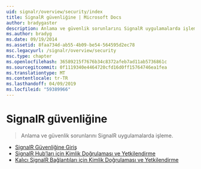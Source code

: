 ```yaml
---
uid: signalr/overview/security/index
title: SignalR güvenliğine | Microsoft Docs
author: bradygaster
description: Anlama ve güvenlik sorunlarını SignalR uygulamalarda işleme.
ms.author: bradyg
ms.date: 09/19/2014
ms.assetid: 8faa734d-ab55-4b09-be54-564595d2ec78
msc.legacyurl: /signalr/overview/security
msc.type: chapter
ms.openlocfilehash: 36589215f7676b34c8372afeb7ad11ab5736861c
ms.sourcegitcommit: 0f1119340e4464720cfd16d0ff15764746ea1fea
ms.translationtype: MT
ms.contentlocale: tr-TR
ms.lasthandoff: 04/09/2019
ms.locfileid: "59389966"
---
```

# <a name="signalr-security"></a>SignalR güvenliğine

> Anlama ve güvenlik sorunlarını SignalR uygulamalarda işleme.


- [SignalR Güvenliğine Giriş](introduction-to-security.md)
- [SignalR Hub’ları için Kimlik Doğrulaması ve Yetkilendirme](hub-authorization.md)
- [Kalıcı SignalR Bağlantıları için Kimlik Doğrulaması ve Yetkilendirme](persistent-connection-authorization.md)
